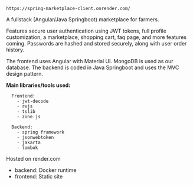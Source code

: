 ```
https://spring-marketplace-client.onrender.com/
```

A fullstack (Angular/Java Springboot) marketplace for farmers. 

Features secure user authentication using JWT tokens, full profile customization, a marketplace, shopping cart, faq page, and more features coming. Passwords are hashed and stored securely, along with user order history.

The frontend uses Angular with Material UI.
MongoDB is used as our database. 
The backend is coded in Java Springboot and uses the MVC design pattern. 


**Main libraries/tools used:**
```
  Frontend:
    - jwt-decode
    - rxjs
    - tslib
    - zone.js

  Backend:
    - spring framework
    - jsonwebtoken 
    - jakarta
    - lombok
```

Hosted on render.com
  - backend: Docker runtime
  - frontend: Static site
